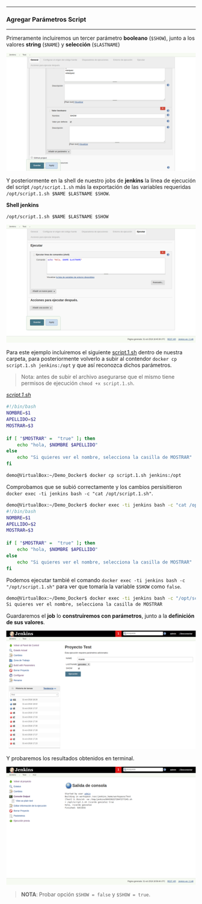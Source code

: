 ---------------------------------------------------------

### Agregar Parámetros Script

---------------------------------------------------------

Primeramente incluiremos un tercer parámetro **booleano** (`$SHOW`), junto a los valores **string** (`$NAME`) y **selección** (`$LASTNAME`)

![./img/00032.png](./img/0032.png)

Y posteriormente en la shell de nuestro jobs de **jenkins** la línea de ejecución del script `/opt/script.1.sh` más la exportación de las variables requeridas `/opt/script.1.sh $NAME $LASTNAME $SHOW`.

**Shell jenkins**
```shell
/opt/script.1.sh $NAME $LASTNAME $SHOW
``` 

![./img/00033.png](./img/0033.png)

Para este ejemplo incluiremos el siguiente [script.1.sh](./script.1.sh) dentro de nuestra carpeta, para posteriormente volverlo a subir al contendor `docker cp script.1.sh jenkins:/opt` y que así reconozca dichos parámetros.

> Nota: antes de subir el archivo asegurarse que el mismo tiene permisos de ejecución `chmod +x script.1.sh`.

_[script.1.sh](./script.1.sh)_
```sh
#!/bin/bash
NOMBRE=$1
APELLIDO=$2
MOSTRAR=$3

if [ "$MOSTRAR" =  "true" ]; then
    echo "hola, $NOMBRE $APELLIDO"
else
    echo "Si quieres ver el nombre, selecciona la casilla de MOSTRAR"
fi
```

```bash
demo@VirtualBox:~/Demo_Docker$ docker cp script.1.sh jenkins:/opt
```

Comprobamos que se subió correctamente y los cambios persisitieron `docker exec -ti jenkins bash -c "cat /opt/script.1.sh"`.

```bash
demo@VirtualBox:~/Demo_Docker$ docker exec -ti jenkins bash -c "cat /opt/script.1.sh"
#!/bin/bash
NOMBRE=$1
APELLIDO=$2
MOSTRAR=$3

if [ "$MOSTRAR" =  "true" ]; then
    echo "hola, $NOMBRE $APELLIDO"
else
    echo "Si quieres ver el nombre, selecciona la casilla de MOSTRAR"
fi
```

Podemos ejecutar tambié el comando `docker exec -ti jenkins bash -c "/opt/script.1.sh"` para ver que tomaría la variable `$SHOW` como `false`.

```bash
demo@VirtualBox:~/Demo_Docker$ docker exec -ti jenkins bash -c "/opt/script.sh"
Si quieres ver el nombre, selecciona la casilla de MOSTRAR
```

Guardaremos el **job** lo **construiremos con parámetros**, junto a la **definición de sus valores**.

![./img/00034.png](./img/0034.png)

Y probaremos los resultados obtenidos en terminal.

![./img/00035.png](./img/0035.png)

> **NOTA**: Probar opción `$SHOW = false` y `$SHOW = true`.
